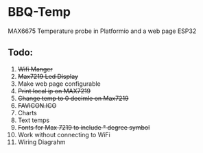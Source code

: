 # BBQ-Temp
MAX6675 Temperature probe in Platformio and a web page ESP32
## Todo:
1. ~~Wifi Manger~~
2. ~~Max7219 Led Display~~
3. Make web page configurable
4. ~~Print local ip on MAX7219~~
5. ~~Change temp to 0 decimle on Max7219~~ 
6. ~~FAVICON.ICO~~
7. Charts
8. Text temps
9. ~~Fonts for Max 7219 to include ° degree symbol~~
10. Work without connecting to WiFi
11. Wiring Diagrahm

